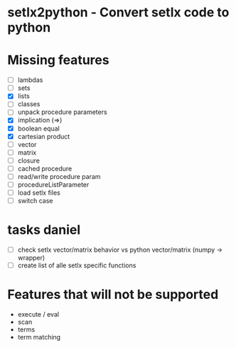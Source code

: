 # setlx2python - Convert setlx code to python

# Missing features 
- [ ] lambdas
- [ ] sets
- [x] lists
- [ ] classes
- [ ] unpack procedure parameters
- [x] implication (=>)
- [x] boolean equal
- [x] cartesian product
- [ ] vector
- [ ] matrix
- [ ] closure 
- [ ] cached procedure
- [ ] read/write procedure param
- [ ] procedureListParameter
- [ ] load setlx files
- [ ] switch case
# tasks daniel
- [ ] check setlx vector/matrix behavior vs python vector/matrix (numpy -> wrapper)
- [ ] create list of alle setlx specific functions
# Features that will not be supported
- execute / eval
- scan
- terms
- term matching
